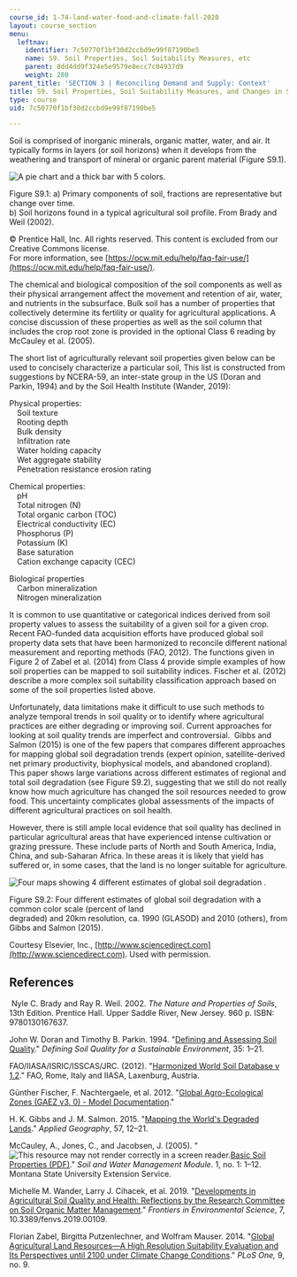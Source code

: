 ```yaml
---
course_id: 1-74-land-water-food-and-climate-fall-2020
layout: course_section
menu:
  leftnav:
    identifier: 7c50770f1bf30d2ccbd9e99f87190be5
    name: S9. Soil Properties, Soil Suitability Measures, etc
    parent: 8dd4dd9f324e5e9579e8ecc7c04937d9
    weight: 280
parent_title: 'SECTION 3 | Reconciling Demand and Supply: Context'
title: S9. Soil Properties, Soil Suitability Measures, and Changes in Soil Quality
type: course
uid: 7c50770f1bf30d2ccbd9e99f87190be5

---
```


Soil is comprised of inorganic minerals, organic matter, water, and air. It typically forms in layers (or soil horizons) when it develops from the weathering and transport of mineral or organic parent material (Figure S9.1).

![A pie chart and a thick bar with 5 colors.](/courses/civil-and-environmental-engineering/1-74-land-water-food-and-climate-fall-2020/reconciling-demand-and-supply-i/soil-properties/Fig_S11.1.jpg)

Figure S9.1: a) Primary components of soil, fractions are representative but change over time.   
b) Soil horizons found in a typical agricultural soil profile. From Brady and Weil (2002).

© Prentice Hall, Inc. All rights reserved. This content is excluded from our Creative Commons license.  
For more information, see [https://ocw.mit.edu/help/faq-fair-use/](https://ocw.mit.edu/help/faq-fair-use/).

The chemical and biological composition of the soil components as well as their physical arrangement affect the movement and retention of air, water, and nutrients in the subsurface. Bulk soil has a number of properties that collectively determine its fertility or quality for agricultural applications. A concise discussion of these properties as well as the soil column that includes the crop root zone is provided in the optional Class 6 reading by McCauley et al. (2005).

The short list of agriculturally relevant soil properties given below can be used to concisely characterize a particular soil, This list is constructed from suggestions by NCERA-59, an inter-state group in the US (Doran and Parkin, 1994) and by the Soil Health Institute (Wander, 2019): 

Physical properties:  
 Soil texture  
 Rooting depth  
 Bulk density  
 Infiltration rate  
 Water holding capacity  
 Wet aggregate stability  
 Penetration resistance erosion rating

Chemical properties:  
 pH  
 Total nitrogen (N)  
 Total organic carbon (TOC)  
 Electrical conductivity (EC)  
 Phosphorus (P)  
 Potassium (K)  
 Base saturation  
 Cation exchange capacity (CEC)

Biological properties  
 Carbon mineralization  
 Nitrogen mineralization

It is common to use quantitative or categorical indices derived from soil property values to assess the suitability of a given soil for a given crop. Recent FAO-funded data acquisition efforts have produced global soil property data sets that have been harmonized to reconcile different national measurement and reporting methods (FAO, 2012). The functions given in Figure 2 of Zabel et al. (2014) from Class 4 provide simple examples of how soil properties can be mapped to soil suitability indices. Fischer et al. (2012) describe a more complex soil suitability classification approach based on some of the soil properties listed above.

Unfortunately, data limitations make it difficult to use such methods to analyze temporal trends in soil quality or to identify where agricultural practices are either degrading or improving soil. Current approaches for looking at soil quality trends are imperfect and controversial.  Gibbs and Salmon (2015) is one of the few papers that compares different approaches for mapping global soil degradation trends (expert opinion, satellite-derived net primary productivity, biophysical models, and abandoned cropland). This paper shows large variations across different estimates of regional and total soil degradation (see Figure S9.2), suggesting that we still do not really know how much agriculture has changed the soil resources needed to grow food. This uncertainty complicates global assessments of the impacts of different agricultural practices on soil health.

However, there is still ample local evidence that soil quality has declined in particular agricultural areas that have experienced intense cultivation or grazing pressure. These include parts of North and South America, India, China, and sub-Saharan Africa. In these areas it is likely that yield has suffered or, in some cases, that the land is no longer suitable for agriculture.

![Four maps showing 4 different estimates of global soil degradation .](/courses/civil-and-environmental-engineering/1-74-land-water-food-and-climate-fall-2020/reconciling-demand-and-supply-i/soil-properties/Fig_S11.2.jpg)

Figure S9.2: Four different estimates of global soil degradation with a common color scale (percent of land  
degraded) and 20km resolution, ca. 1990 (GLASOD) and 2010 (others), from Gibbs and Salmon (2015).

Courtesy Elsevier, Inc., [http://www.sciencedirect.com](http://www.sciencedirect.com). Used with permission.

References
----------

 Nyle C. Brady and Ray R. Weil. 2002. _The Nature and Properties of Soils_, 13th Edition. Prentice Hall. Upper Saddle River, New Jersey. 960 p. ISBN: 9780130167637.

John W. Doran and Timothy B. Parkin. 1994. "[Defining and Assessing Soil Quality](https://acsess.onlinelibrary.wiley.com/doi/abs/10.2136/sssaspecpub35.c1)." _Defining Soil Quality for a Sustainable Environment_, 35: 1–21.

FAO/IIASA/ISRIC/ISSCAS/JRC. (2012). "[Harmonized World Soil Database v 1.2](http://www.fao.org/soils-portal/soil-survey/soil-maps-and-databases/harmonized-world-soil-database-v12/en/)." FAO, Rome, Italy and IIASA, Laxenburg, Austria.

Günther Fischer, F. Nachtergaele, et al. 2012. "[Global Agro-Ecological Zones (GAEZ v3. 0) - Model Documentation](https://www.researchgate.net/publication/272789572_Global_Agro-Ecological_Zones_GAEZ_v30_-_Model_Documentation)."

H. K. Gibbs and J. M. Salmon. 2015. "[Mapping the World's Degraded Lands](https://www.sciencedirect.com/science/article/pii/S0143622814002793)." _Applied Geography_, 57, 12–21.

McCauley, A., Jones, C., and Jacobsen, J. (2005). "![This resource may not render correctly in a screen reader.](/images/inacessible.gif)[Basic Soil Properties (PDF)](http://landresources.montana.edu/swm/documents/Final_proof_SW1.pdf)." _Soil and Water Management Module_. 1, no. 1: 1–12. Montana State University Extension Service.

Michelle M. Wander, Larry J. Cihacek, et al. 2019. "[Developments in Agricultural Soil Quality and Health: Reflections by the Research Committee on Soil Organic Matter Management](https://www.frontiersin.org/articles/10.3389/fenvs.2019.00109/full)." _Frontiers in Environmental Science_, 7, 10.3389/fenvs.2019.00109.

Florian Zabel, Birgitta Putzenlechner, and Wolfram Mauser. 2014. "[Global Agricultural Land Resources—A High Resolution Suitability Evaluation and Its Perspectives until 2100 under Climate Change Conditions](https://www.ncbi.nlm.nih.gov/pmc/articles/PMC4167994/)." _PLoS One,_ 9, no. 9.